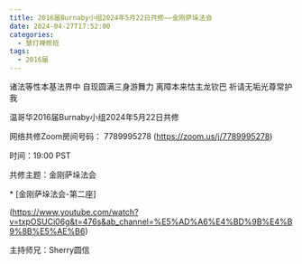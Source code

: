 ```yaml
---
title: 2016届Burnaby小组2024年5月22日共修——金刚萨垛法会
date: 2024-04-27T17:52:00
categories:
  - 慧灯禅修班
tags:
  - 2016届
---
```

诸法等性本基法界中 自现圆满三身游舞力 离障本来怙主龙钦巴 祈请无垢光尊常护我



温哥华2016届Burnaby小组2024年5月22日共修



网络共修Zoom房间号码： 7789995278 (<https://zoom.us/j/7789995278>)



时间：19:00 PST



共修主题：金刚萨垛法会

\* \[金刚萨垛法会-第二座]

(https://www.youtube.com/watch?v=txpOSUCi06g&t=476s&ab_channel=%E5%AD%A6%E4%BD%9B%E4%B9%8B%E5%AE%B6)



主持师兄：Sherry圆信
